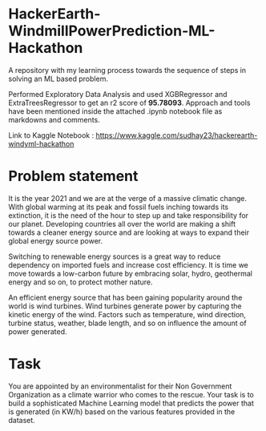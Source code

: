 # HackerEarth-WindmillPowerPrediction-ML-Hackathon

A repository with my learning process towards the sequence of steps in solving an ML based problem.

Performed Exploratory Data Analysis and used XGBRegressor and ExtraTreesRegressor to get an r2 score of **95.78093**. 
Approach and tools have been mentioned inside the attached .ipynb notebook file as markdowns and comments.
 
Link to Kaggle Notebook : https://www.kaggle.com/sudhay23/hackerearth-windyml-hackathon

# Problem statement

It is the year 2021 and we are at the verge of a massive climatic change. With global warming at its peak and fossil fuels inching towards its extinction, it is the need of the hour to step up and take responsibility for our planet. Developing countries all over the world are making a shift towards a cleaner energy source and are looking at ways to expand their global energy source power. 

Switching to renewable energy sources is a great way to reduce dependency on imported fuels and increase cost efficiency. It is time we move towards a low-carbon future by embracing solar, hydro, geothermal energy and so on, to protect mother nature.

An efficient energy source that has been gaining popularity around the world is wind turbines. Wind turbines generate power by capturing the kinetic energy of the wind. Factors such as temperature, wind direction, turbine status, weather, blade length, and so on influence the amount of power generated.

# Task

You are appointed by an environmentalist for their Non Government Organization as a climate warrior who comes to the rescue. Your task is to build a sophisticated Machine Learning model that predicts the power that is generated (in KW/h) based on the various features provided in the dataset.
